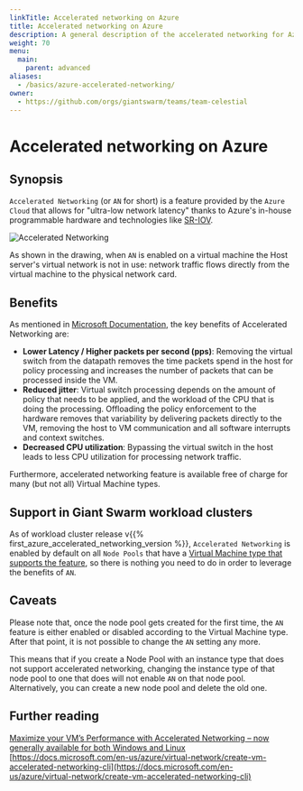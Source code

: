 ```yaml
---
linkTitle: Accelerated networking on Azure
title: Accelerated networking on Azure
description: A general description of the accelerated networking for Azure VMs feature and how it works on Giant Swarm clusters.
weight: 70
menu:
  main:
    parent: advanced
aliases:
  - /basics/azure-accelerated-networking/
owner:
  - https://github.com/orgs/giantswarm/teams/team-celestial
---
```


# Accelerated networking on Azure

## Synopsis

`Accelerated Networking` (or `AN` for short) is a feature provided by the `Azure Cloud` that allows for
"ultra-low network latency" thanks to Azure's in-house programmable hardware and technologies like [SR-IOV](https://docs.microsoft.com/en-us/windows-hardware/drivers/network/overview-of-single-root-i-o-virtualization--sr-iov-).

![Accelerated Networking](/img/accelerated-networking.png)

As shown in the drawing, when `AN` is enabled on a virtual machine the Host server's virtual network is not in use:
network traffic flows directly from the virtual machine to the physical network card.

## Benefits

As mentioned in [Microsoft Documentation](https://docs.microsoft.com/en-us/azure/virtual-network/create-vm-accelerated-networking-cli),
the key benefits of Accelerated Networking are:

- **Lower Latency / Higher packets per second (pps)**: Removing the virtual switch from the datapath removes the time packets spend in the host for policy processing and increases the number of packets that can be processed inside the VM.
- **Reduced jitter**: Virtual switch processing depends on the amount of policy that needs to be applied, and the workload of the CPU that is doing the processing. Offloading the policy enforcement to the hardware removes that variability by delivering packets directly to the VM, removing the host to VM communication and all software interrupts and context switches.
- **Decreased CPU utilization**: Bypassing the virtual switch in the host leads to less CPU utilization for processing network traffic.

Furthermore, accelerated networking feature is available free of charge for many (but not all) Virtual Machine types.

## Support in Giant Swarm workload clusters

As of workload cluster release v{{% first_azure_accelerated_networking_version %}}, `Accelerated Networking` is enabled by default
on all `Node Pools` that have a [Virtual Machine type that supports the feature](https://docs.microsoft.com/en-us/azure/virtual-network/create-vm-accelerated-networking-powershell#supported-vm-instances), so there is nothing you need to do
in order to leverage the benefits of `AN`.

## Caveats

Please note that, once the node pool gets created for the first time, the `AN` feature is either enabled or disabled
according to the Virtual Machine type.
After that point, it is not possible to change the `AN` setting any more.

This means that if you create a Node Pool with an instance type that does not support accelerated networking,
changing the instance type of that node pool to one that does will not enable `AN` on that node pool.
Alternatively, you can create a new node pool and delete the old one.

## Further reading

[Maximize your VM’s Performance with Accelerated Networking – now generally available for both Windows and Linux](https://azure.microsoft.com/en-us/blog/maximize-your-vm-s-performance-with-accelerated-networking-now-generally-available-for-both-windows-and-linux/)
[https://docs.microsoft.com/en-us/azure/virtual-network/create-vm-accelerated-networking-cli](https://docs.microsoft.com/en-us/azure/virtual-network/create-vm-accelerated-networking-cli)
